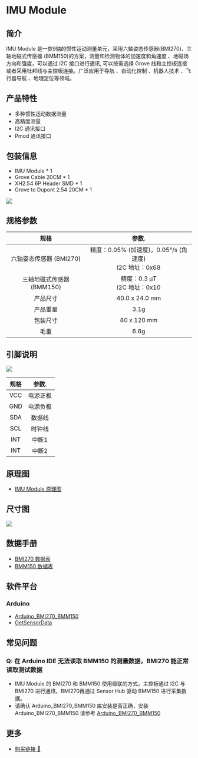 # IMU Module

<ImageGallery
  :images="[
    { src: '/wiki/module-series/imu-module/img/imu-overview.png' },
    { src: '/wiki/module-series/imu-module/img/imu-main.png' },
    { src: '/wiki/module-series/imu-module/img/imu-size.png' },
    { src: '/wiki/module-series/imu-module/img/imu-include.png' },
  ]"
/>

## 简介

IMU Module 是一款9轴的惯性运动测量单元，采用六轴姿态传感器(BMI270)、三轴地磁式传感器 (BMM150)的方案，测量和检测物体的加速度和角速度 、地磁场方向和强度，可以通过 I2C 接口进行通讯, 可以按需选择 Grove 线和主控板连接或者采用杜邦线与主控板连接。广泛应用于导航 、自动化控制 、机器人技术 、飞行器导航 、地理定位等领域。

## 产品特性

- 多种惯性运动数据测量
- 高精度测量
- I2C 通讯接口
- Pmod 通讯接口

## 包装信息

- IMU Module * 1
- Grove Cable 20CM * 1
- XH2.54 6P Header SMD * 1
- Grove to Dupont 2.54 20CM * 1

![](/wiki/module-series/imu-module/img/imu-include.png)


## 规格参数

| 规格     | 参数.  |
| :------: | :----: |
| 六轴姿态传感器 (BMI270) | 精度：0.05% (加速度)，0.05°/s (角速度)<br>I2C 地址：0x68 |
| 三轴地磁式传感器 (BMM150) | 精度：0.3 μT<br>I2C 地址：0x10 |
| 产品尺寸 | 40.0 x 24.0 mm |
| 产品重量 | 3.1g |
| 包装尺寸 | 80 x 120 mm |
| 毛重 | 6.6g |

## 引脚说明

![](/wiki/module-series/imu-module/img/imu-pinmap.png)

| 规格     | 参数.  |
| :------: | :----: |
| VCC      | 电源正极 |
| GND      | 电源负极 |
| SDA      | 数据线   |
| SCL      | 时钟线   |
| INT      | 中断1 |
| INT      | 中断2 |

## 原理图

- [IMU Module 原理图](/wiki/module-series/imu-module/hardware/M001_BMI270-BMM150_SCH.pdf)

## 尺寸图

![](/wiki/module-series/imu-module/img/imu-size.png)

## 数据手册

- [BMI270 数据表](/wiki/module-series/imu-module/datasheet/bst-bmi270-ds000.pdf)
- [BMM150 数据表](/wiki/module-series/imu-module/datasheet/bst-bmm150-ds001.pdf)

## 软件平台

### Arduino

- [Arduino_BMI270_BMM150](https://github.com/lbuque/Arduino_BMI270_BMM150.git)
- [GetSensorData](get-sensor-data.md)

## 常见问题

### Q: 在 Arduino IDE 无法读取 BMM150 的测量数据，BMI270 能正常读取测试数据

- IMU Module 的 BMI270 和 BMM150 使用级联的方式，主控板通过 I2C 与 BMI270 进行通讯，BMI270再通过 Sensor Hub 驱动 BMM150 进行采集数据。
- 请确认 Arduino_BMI270_BMM150 库安装是否正确，安装 Arduino_BMI270_BMM150 请参考 [Arduino_BMI270_BMM150]()

## 更多

- [购买链接 🛒](https://item.taobao.com/item.htm?id=945023296628&)
